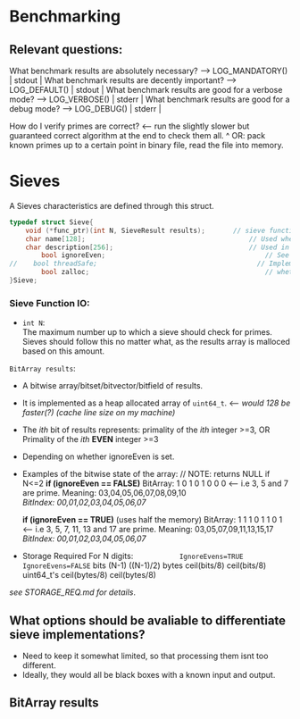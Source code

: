 # Benchmarking 

## Relevant questions:
What benchmark results are absolutely necessary?       --> LOG_MANDATORY()  | stdout |
What benchmark results are decently important?         --> LOG_DEFAULT()    | stdout |
What benchmark results are good for a verbose mode?    --> LOG_VERBOSE()    | stderr |
What benchmark results are good for a debug mode?      --> LOG_DEBUG()      | stderr | 

How do I verify primes are correct? <-- run the slightly slower but guaranteed correct algorithm at the end to check them all. 
^ OR: pack known primes up to a certain point in binary file, read the file into memory.


# Sieves 

A Sieves characteristics are defined through this struct. 
```c
typedef struct Sieve{
	void (*func_ptr)(int N, SieveResult results);       // sieve function.
	char name[128];                                         // Used when printing results (or debug/verbose mode)
	char description[256];                                  // Used in debug/verbose mode.
        bool ignoreEven;                                        // See ## BITARRAY for details.
//    bool threadSafe;                                        // Implement later
        bool zalloc;                                            // whether the sieve expects a 0 allocated or 1 allocaeted array.
}Sieve;
```
### Sieve Function IO: 
- `int N`:  
The maximum number up to which a sieve should check for primes. 
Sieves should follow this no matter what, as the results array is malloced based on this amount.

`BitArray results`: 
- A bitwise array/bitset/bitvector/bitfield of results.
- It is implemented as a heap allocated array of `uint64_t`. <-- *would 128 be faster(?) (cache line size on my machine)*
- The *ith* bit of results represents:
    primality of the *ith* integer >=3, 
    OR 
    Primality of the *ith* **EVEN** integer >=3 
- Depending on whether ignoreEven is set.
- Examples of the bitwise state of the array: 
// NOTE: returns NULL if N<=2
    **if (ignoreEven == FALSE)**
        BitArray:   1  0  1  0  1  0  0  0  <-- i.e 3, 5 and 7  are prime.
        Meaning:    03,04,05,06,07,08,09,10     
        *BitIndex:  00,01,02,03,04,05,06,07*

    **if (ignoreEven == TRUE)** (uses half the memory)
        BitArray:   1  1  1  0  1  1  0  1  <-- i.e 3, 5, 7, 11, 13 and 17 are prime.
        Meaning:    03,05,07,09,11,13,15,17
        *BitIndex:  00,01,02,03,04,05,06,07*

- Storage Required For N digits:
`           IgnoreEvens=TRUE      IgnoreEvens=FALSE`
bits        (N-1)                ((N-1)/2) 
bytes       ceil(bits/8)         ceil(bits/8)
uint64_t's  ceil(bytes/8)        ceil(bytes/8)

*see STORAGE_REQ.md for details*.



## What options should be avaliable to differentiate sieve implementations?
- Need to keep it somewhat limited, so that processing them isnt too different.
- Ideally, they would all be black boxes with a known input and output.


## BitArray results
